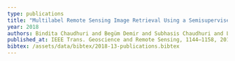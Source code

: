 ```yaml
---
type: publications
title: "Multilabel Remote Sensing Image Retrieval Using a Semisupervised Graph-Theoretic Method"
year: 2018
authors: Bindita Chaudhuri and Begüm Demir and Subhasis Chaudhuri and Lorenzo Bruzzone
published_at: IEEE Trans. Geoscience and Remote Sensing, 1144–1158, 2018
bibtex: /assets/data/bibtex/2018-13-publications.bibtex 
---
```

